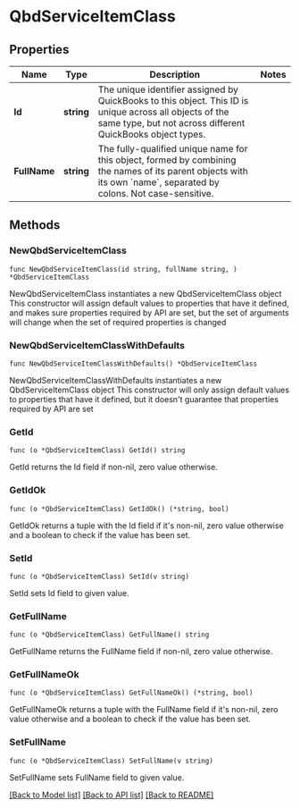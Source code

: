 # QbdServiceItemClass

## Properties

Name | Type | Description | Notes
------------ | ------------- | ------------- | -------------
**Id** | **string** | The unique identifier assigned by QuickBooks to this object. This ID is unique across all objects of the same type, but not across different QuickBooks object types. | 
**FullName** | **string** | The fully-qualified unique name for this object, formed by combining the names of its parent objects with its own &#x60;name&#x60;, separated by colons. Not case-sensitive. | 

## Methods

### NewQbdServiceItemClass

`func NewQbdServiceItemClass(id string, fullName string, ) *QbdServiceItemClass`

NewQbdServiceItemClass instantiates a new QbdServiceItemClass object
This constructor will assign default values to properties that have it defined,
and makes sure properties required by API are set, but the set of arguments
will change when the set of required properties is changed

### NewQbdServiceItemClassWithDefaults

`func NewQbdServiceItemClassWithDefaults() *QbdServiceItemClass`

NewQbdServiceItemClassWithDefaults instantiates a new QbdServiceItemClass object
This constructor will only assign default values to properties that have it defined,
but it doesn't guarantee that properties required by API are set

### GetId

`func (o *QbdServiceItemClass) GetId() string`

GetId returns the Id field if non-nil, zero value otherwise.

### GetIdOk

`func (o *QbdServiceItemClass) GetIdOk() (*string, bool)`

GetIdOk returns a tuple with the Id field if it's non-nil, zero value otherwise
and a boolean to check if the value has been set.

### SetId

`func (o *QbdServiceItemClass) SetId(v string)`

SetId sets Id field to given value.


### GetFullName

`func (o *QbdServiceItemClass) GetFullName() string`

GetFullName returns the FullName field if non-nil, zero value otherwise.

### GetFullNameOk

`func (o *QbdServiceItemClass) GetFullNameOk() (*string, bool)`

GetFullNameOk returns a tuple with the FullName field if it's non-nil, zero value otherwise
and a boolean to check if the value has been set.

### SetFullName

`func (o *QbdServiceItemClass) SetFullName(v string)`

SetFullName sets FullName field to given value.



[[Back to Model list]](../README.md#documentation-for-models) [[Back to API list]](../README.md#documentation-for-api-endpoints) [[Back to README]](../README.md)


